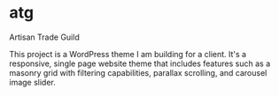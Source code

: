 # atg
Artisan Trade Guild

This project is a WordPress theme I am building for a client.  It's a responsive, single page website theme that includes features such as a masonry grid with filtering capabilities, parallax scrolling, and carousel image slider.
